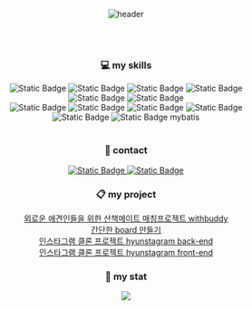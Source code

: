 
<div align=center>
    
![header](https://capsule-render.vercel.app/api?type=Rounded&&text=devchyun96's%20GitHub)

  <br/>
  <br/>

### 💻 my skills
    

  <img alt="Static Badge" src="https://img.shields.io/badge/Java-0769AD?logoColor=white">
<img alt="Static Badge" src="https://img.shields.io/badge/Spring%20boot-6DB33F?logo=springboot&logoColor=white">
<img alt="Static Badge" src="https://img.shields.io/badge/Thymeleaf-005F0F?logo=thymeleaf&logoColor=white">
  <img alt="Static Badge" src="https://img.shields.io/badge/Javascript-F7DF1E?logo=javascript&logoColor=white">
  <img alt="Static Badge" src="https://img.shields.io/badge/Node.js-339933?logo=nodedotjs&logoColor=white">
  <img alt="Static Badge" src="https://img.shields.io/badge/jquery-0769AD?logo=jquery&logoColor=white"><br/>
  <img alt="Static Badge" src="https://img.shields.io/badge/HTML5-E34F26?logo=html5&logoColor=white">
  <img alt="Static Badge" src="https://img.shields.io/badge/CSS3-1572B6?logo=css3&logoColor=white">
  <img alt="Static Badge" src="https://img.shields.io/badge/MySQL-4479A1?logo=mysql&logoColor=white">
  <img alt="Static Badge" src="https://img.shields.io/badge/Amazon%20EC2-FF9900?logo=amazon%20ec2&logoColor=white">
  <img alt="Static Badge" src="https://img.shields.io/badge/Git%20hub-181717?logo=github&logoColor=white">
  <img alt="Static Badge" src="https://img.shields.io/badge/VS%20Code-007ACC?logo=visualstudiocode&logoColor=white">
    mybatis
  <br/>
  <br/>

### 🔔 contact
<a href="mailto:devchyun96@naver.com">
    <img alt="Static Badge" src="https://img.shields.io/badge/Naver-03C75A?logo=naver&logoColor=white">
</a>
<a href="mailto:chlhun416@gmail.com">
    <img alt="Static Badge" src="https://img.shields.io/badge/Gmail-EA4335?logo=gmail&logoColor=white">
</a>

### 📋 my project
<a href="https://github.com/devchyun96/Withbuddy_project.git">
    외로운 애견인들을 위한 산책메이트 매칭프로젝트 withbuddy
</a>
<br/>
<a href="https://github.com/devchyun96/Board.git">
    간단한 board 만들기
</a>
<br/>
<a href="https://github.com/devchyun96/hyunstagram.git">
     인스타그램 클론 프로젝트 hyunstagram back-end
</a>
<br/>
<a href="https://github.com/devchyun96/clone.git">
    인스타그램 클론 프로젝트 hyunstagram front-end
</a>

### 🏅 my stat

<img src="https://github-readme-stats.vercel.app/api?username=devchyun96&show_icons=true&theme=dark">

</div>
<!--
**devchyun96/devchyun96** is a ✨ _special_ ✨ repository because its `README.md` (this file) appears on your GitHub profile.

Here are some ideas to get you started:

- 🔭 I’m currently working on ...
- 🌱 I’m currently learning ...
- 👯 I’m looking to collaborate on ...
- 🤔 I’m looking for help with ...
- 💬 Ask me about ...
- 📫 How to reach me: ...
- 😄 Pronouns: ...
- ⚡ Fun fact: ...
-->
